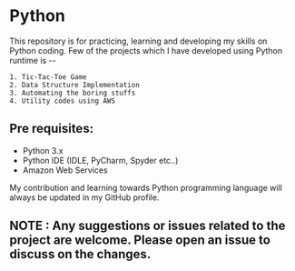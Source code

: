 # Python

This repository is for practicing, learning and developing my skills on Python coding. Few of the projects which I have developed using Python runtime is --

```
1. Tic-Tac-Toe Game
2. Data Structure Implementation
3. Automating the boring stuffs
4. Utility codes using AWS
```

## Pre requisites:

* Python 3.x
* Python IDE (IDLE, PyCharm, Spyder etc..)
* Amazon Web Services

My contribution and learning towards Python programming language will always be updated in my GitHub profile.

## NOTE : Any suggestions or issues related to the project are welcome. Please open an issue to discuss on the changes.
